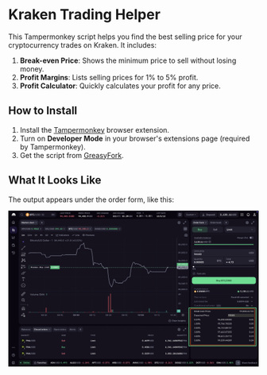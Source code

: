 # Kraken Trading Helper

This Tampermonkey script helps you find the best selling price for your cryptocurrency trades on Kraken. It includes:

1. **Break-even Price**: Shows the minimum price to sell without losing money.  
2. **Profit Margins**: Lists selling prices for 1% to 5% profit.  
3. **Profit Calculator**: Quickly calculates your profit for any price.

## How to Install

1. Install the [Tampermonkey](https://www.tampermonkey.net/) browser extension.  
2. Turn on **Developer Mode** in your browser's extensions page (required by Tampermonkey).  
3. Get the script from [GreasyFork](https://greasyfork.org/en/scripts/521862-kraken-pro-trade-helper).  

## What It Looks Like

The output appears under the order form, like this:

![Example Output](image.png)